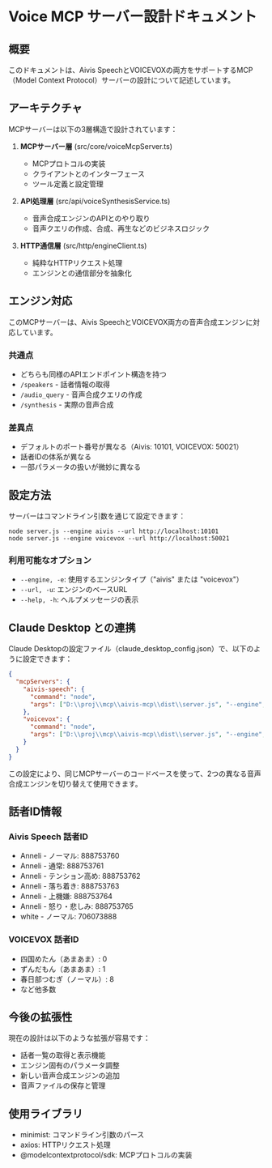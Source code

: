 # Voice MCP サーバー設計ドキュメント

## 概要

このドキュメントは、Aivis SpeechとVOICEVOXの両方をサポートするMCP（Model Context Protocol）サーバーの設計について記述しています。

## アーキテクチャ

MCPサーバーは以下の3層構造で設計されています：

1. **MCPサーバー層** (src/core/voiceMcpServer.ts)
   - MCPプロトコルの実装
   - クライアントとのインターフェース
   - ツール定義と設定管理

2. **API処理層** (src/api/voiceSynthesisService.ts)
   - 音声合成エンジンのAPIとのやり取り
   - 音声クエリの作成、合成、再生などのビジネスロジック

3. **HTTP通信層** (src/http/engineClient.ts)
   - 純粋なHTTPリクエスト処理
   - エンジンとの通信部分を抽象化

## エンジン対応

このMCPサーバーは、Aivis SpeechとVOICEVOX両方の音声合成エンジンに対応しています。

### 共通点
- どちらも同様のAPIエンドポイント構造を持つ
- `/speakers` - 話者情報の取得
- `/audio_query` - 音声合成クエリの作成
- `/synthesis` - 実際の音声合成

### 差異点
- デフォルトのポート番号が異なる（Aivis: 10101, VOICEVOX: 50021）
- 話者IDの体系が異なる
- 一部パラメータの扱いが微妙に異なる

## 設定方法

サーバーはコマンドライン引数を通じて設定できます：

```
node server.js --engine aivis --url http://localhost:10101
node server.js --engine voicevox --url http://localhost:50021
```

### 利用可能なオプション

- `--engine, -e`: 使用するエンジンタイプ（"aivis" または "voicevox"）
- `--url, -u`: エンジンのベースURL
- `--help, -h`: ヘルプメッセージの表示

## Claude Desktop との連携

Claude Desktopの設定ファイル（claude_desktop_config.json）で、以下のように設定できます：

```json
{
  "mcpServers": {
    "aivis-speech": {
      "command": "node",
      "args": ["D:\\proj\\mcp\\aivis-mcp\\dist\\server.js", "--engine", "aivis", "--url", "http://localhost:10101"]
    },
    "voicevox": {
      "command": "node",
      "args": ["D:\\proj\\mcp\\aivis-mcp\\dist\\server.js", "--engine", "voicevox", "--url", "http://localhost:50021"]
    }
  }
}
```

この設定により、同じMCPサーバーのコードベースを使って、2つの異なる音声合成エンジンを切り替えて使用できます。

## 話者ID情報

### Aivis Speech 話者ID
- Anneli - ノーマル: 888753760
- Anneli - 通常: 888753761
- Anneli - テンション高め: 888753762
- Anneli - 落ち着き: 888753763
- Anneli - 上機嫌: 888753764
- Anneli - 怒り・悲しみ: 888753765
- white - ノーマル: 706073888

### VOICEVOX 話者ID
- 四国めたん（あまあま）: 0
- ずんだもん（あまあま）: 1
- 春日部つむぎ（ノーマル）: 8
- など他多数

## 今後の拡張性

現在の設計は以下のような拡張が容易です：

- 話者一覧の取得と表示機能
- エンジン固有のパラメータ調整
- 新しい音声合成エンジンの追加
- 音声ファイルの保存と管理

## 使用ライブラリ

- minimist: コマンドライン引数のパース
- axios: HTTPリクエスト処理
- @modelcontextprotocol/sdk: MCPプロトコルの実装
